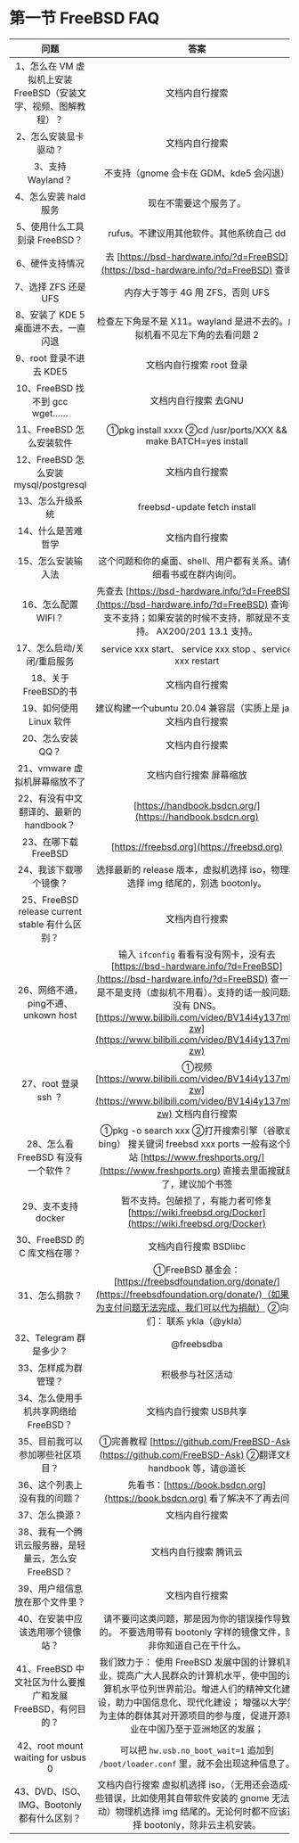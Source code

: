 # 第一节 FreeBSD FAQ

|                    问题                    |                                                                                                                                                                                                                                                                                                                                                                       答案                                                                                                                                                                                                                                                                                                                                                                       |
| :--------------------------------------: | :--------------------------------------------------------------------------------------------------------------------------------------------------------------------------------------------------------------------------------------------------------------------------------------------------------------------------------------------------------------------------------------------------------------------------------------------------------------------------------------------------------------------------------------------------------------------------------------------------------------------------------------------------------------------------------------------------------------------------------------------: |
|  1、怎么在 VM 虚拟机上安装 FreeBSD（安装文字、视频、图解教程）？  |  文档内自行搜索   |
|                2、怎么安装显卡驱动？               |    文档内自行搜索   |
|               3、支持 Wayland？               |                                                                                                                                                                                                                                                                                                                                                            不支持（gnome 会卡在 GDM、kde5 会闪退）                                                                                                                                                                                                                                                                                                                                                            |
|               4、怎么安装 hald 服务              |                                                                                                                                                                                                                                                                             现在不需要这个服务了。                                                                                                                                                                                                                                                                       |
|            5、使用什么工具刻录 FreeBSD？            |                                                                                                                                                                                                                                                                                                                                                            rufus。不建议用其他软件。其他系统自己 dd                                                                                                                                                                                                                                                                                                                                                            |
|                 6、硬件支持情况                 |                                                                                                                                                                                                                                                                                                                                去 [https://bsd-hardware.info/?d=FreeBSD](https://bsd-hardware.info/?d=FreeBSD) 查询                                                                                                                                                                                                                                                                                                                               |
|               7、选择 ZFS 还是UFS              |                                                                                                                                                                                                                                                                                                                                                             内存大于等于 4G 用 ZFS，否则 UFS                                                                                                                                                                                                                                                                                                                                                             |
|          8、安装了 KDE 5 桌面进不去，一直闪退          |                                                                                                                                                                                                                                                                                                                                                           检查左下角是不是 X11。wayland 是进不去的。虚拟机看不见左下角的去看问题 2                                                                                                                                                                                                                                                                                                                                                           |
|             9、root 登录不进去 KDE5            |                                                                                                                                                                                                                                                                         文档内自行搜索 root 登录                                                                                                                                                                                                                                                                    |
|         10、FreeBSD 找不到 gcc wget……        |                                                                                                                                                                                                                                                                       文档内自行搜索 去GNU                                                                                                                                                                                                                                                                     |
|             11、FreeBSD 怎么安装软件            |                                                                                                                                                                                                                                                                                                                                         ①pkg install xxxx ②cd /usr/ports/XXX && make BATCH=yes install                                                                                                                                                                                                                                                                                                                                         |
|     12、FreeBSD 怎么安装 mysql/postgresql    |                                                                                                   文档内自行搜索                                                                                                  |
|                 13、怎么升级系统                |                                                                                                                                                                                                                                                                                                                                                          freebsd-update fetch install                                                                                                                                                                                                                                                                                                                                                          |
|                14、什么是苦难哲学                |                                                                                                                                                                                                                                                                         文档内自行搜索                                                                                                                                                                                                                                                                     |
|                15、怎么安装输入法                | 这个问题和你的桌面、shell、用户都有关系。请仔细看书或在群内询问。  |
|               16、怎么配置 WIFI？               |                                                                                                                                                                                                                     先查去 [https://bsd-hardware.info/?d=FreeBSD](https://bsd-hardware.info/?d=FreeBSD) 查询看支不支持；如果安装的时候不支持，那就是不支持。 AX200/201 13.1 支持。                                                                                                                                                                                                                     |
|              17、怎么启动/关闭/重启服务             |                                                                                                                                                                                                                                                                                                                                            service xxx start、 service xxx stop 、service xxx restart                                                                                                                                                                                                                                                                                                                                            |
|              18、关于FreeBSD的书              |                                                                                                                                                                                                                                                                                                                                                               文档内自行搜索                                                                                                                                                                                                                                                                                                                                                              |
|              19、如何使用 Linux 软件              |                    建议构建一个ubuntu 20.04 兼容层（实质上是 jail）文档内自行搜索               |
|                20、怎么安装 QQ？                |                                                                                                                                                                                                                                                                       文档内自行搜索                                                                                                                                                                                                                                                               |
|            21、vmware 虚拟机屏幕缩放不了           |                                                                                                                                                                                                                                   文档内自行搜索 屏幕缩放                                                                                                                                                                                                 |
|         22、有没有中文翻译的、最新的 handbook？         |                                                                                                                                                                                                                                                                                                                                        [https://handbook.bsdcn.org/](https://handbook.bsdcn.org)                                                                                                                                                                                                                                                                                                                                       |
|              23、在哪下载 FreeBSD              |                                                                                                                                                                                                                                                                                                                                                   [https://freebsd.org](https://freebsd.org)                                                                                                                                                                                                                                                                                                                                                   |
|               24、我该下载哪个镜像？               |                                                                                                                                                                                                                                        选择最新的 release 版本，虚拟机选择 iso，物理机选择 img 结尾的，别选 bootonly。                                                                                                                                                                                                                                    |
| 25、FreeBSD release current stable 有什么区别？ |                                                                                                                                          文档内自行搜索                                                                                                                                           |
|        26、网络不通，ping不通、unkown host        |                                                                                                                                                输入 `ifconfig` 看看有没有网卡，没有去 [https://bsd-hardware.info/?d=FreeBSD](https://bsd-hardware.info/?d=FreeBSD) 查一下是不是支持（虚拟机不用看）。支持的话一般问题是没有 DNS。[https://www.bilibili.com/video/BV14i4y137mh?zw](https://www.bilibili.com/video/BV14i4y137mh?zw)                                                                                                                                                |
|             27、root 登录 ssh ？             |                                                                                                                                                                                                            ①视频 [https://www.bilibili.com/video/BV14i4y137mh?zw](https://www.bilibili.com/video/BV14i4y137mh?zw) 文档内自行搜索                                                                                                                                                                                                          |
|          28、怎么看 FreeBSD 有没有一个软件？          |                                                                                                                                                                                                                                                                                                  ①pkg -o search xxx ②打开搜索引擎（谷歌或bing） 搜关键词 freebsd xxx ports 一般有这个网站 [https://www.freshports.org/](https://www.freshports.org) 直接去里面搜就是了，建议加个书签                                                                                                                                                                                                                                                                                                 |
|               29、支不支持 docker              |                                                                                                                                                                                                                                                                                                                              暂不支持。包破损了，有能力者可修复 [https://wiki.freebsd.org/Docker](https://wiki.freebsd.org/Docker)                                                                                                                                                                                                                                                                                                                              |
|           30、FreeBSD 的 C 库文档在哪？          |                                                                                                                                                                                                                                                                                                                                                                     文档内自行搜索  BSDlibc                                                                                                                                                                                                                                                                                                                                                                    |
|                 31、怎么捐款？                 |                                                                                                                                                                                                                                                                                                       ①FreeBSD 基金会：[https://freebsdfoundation.org/donate/](https://freebsdfoundation.org/donate/)（如果因为支付问题无法完成，我们可以代为捐献） ②向我们： 联系 ykla（@ykla）                                                                                                                                                                                                                                                                                                       |
|                32、Telegram 群是多少？                |                                                                                                                                                                                                                                                                                                                                                                   @freebsdba                                                                                                                                                                                                                                                                                                                                                                   |
|                33、怎样成为群管理？               |                                                                                                                                                                                                                                                                                                                                                                    积极参与社区活动                                                                                                                                                                                                                                                                                                                                                                    |
|          34、怎么使用手机共享网络给 FreeBSD？          |                                                                                                                                                                                                                                                             文档内自行搜索 USB共享                                                                                                                                                                                                                                                     |
|             35、目前我可以参加哪些社区项目？            |                                                                                                                                                                                                                                                                                                                          ①完善教程 [https://github.com/FreeBSD-Ask](https://github.com/FreeBSD-Ask) ②翻译文档 handbook 等，请@道长                                                                                                                                                                                                                                                                                                                          |
|              36、这个列表上没有我的问题？             |                                                                                                                                                                                                                                                                                                                                     先看书：[https://book.bsdcn.org](https://book.bsdcn.org) 看了解决不了再去问                                                                                                                                                                                                                                                                                                                                     |
|                 37、怎么换源？                 |                                                                                                                                                                                                                                                         文档内自行搜索                                                                                                                  |
|      38、我有一个腾讯云服务器，是轻量云，怎么安 FreeBSD？      |                                                                                                                                                                                                                         文档内自行搜索  腾讯云                                               |
|             39、用户组信息放在那个文件里？             |                                                                                                                                                                                                                                                                     文档内自行搜索                                                                                                                                                                                                                                                              |
|             40、在安装中应该选用哪个镜像站？            |                                                                                                                                                                                                                             请不要问这类问题，那是因为你的错误操作导致的。 不要选用带有 bootonly 字样的镜像文件，除非你知道自己在干什么。                                                                                                                                                                                                                   |
|   41、FreeBSD 中文社区为什么要推广和发展 FreeBSD，有何目的？  |                                                                                                                                                                                                                                                                                                       我们致力于： 使用 FreeBSD 发展中国的计算机事业，提高广大人民群众的计算机水平，使中国的计算机水平位列世界前沿。增进人们的精神文化建设，助力中国信息化、现代化建设； 增强以大学生为主体的群体其对开源项目的参与度，促进开源事业在中国乃至于亚洲地区的发展；                                                                                                                                                                                                                                                                                                       |
|42、root mount waiting for usbus 0|可以把 `hw.usb.no_boot_wait=1` 追加到 `/boot/loader.conf` 里，就不会出现这种信息了。|
|43、DVD、ISO、IMG、Bootonly 都有什么区别？|文档内自行搜索  虚拟机选择 iso，（无用还会造成一些错误，比如使用其自带软件安装的 gnome 无法启动）物理机选择 img 结尾的。无论何时都不应该选择 bootonly，除非云主机安装。|
